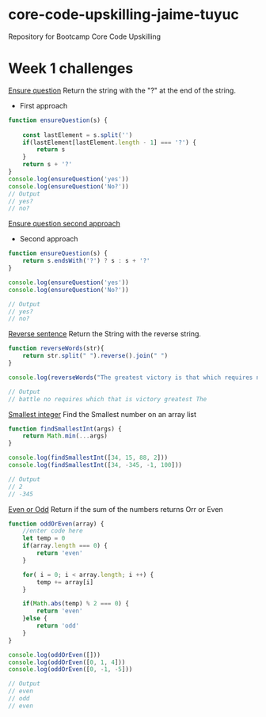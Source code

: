# core-code-upskilling-jaime-tuyuc
Repository for Bootcamp Core Code Upskilling

# Week 1 challenges
[Ensure question](weekly-challenges\week-1\ensure_question.js) Return the string with the "?" at the end of the string.

* First approach

```javascript
function ensureQuestion(s) {
    
    const lastElement = s.split('')
    if(lastElement[lastElement.length - 1] === '?') {
        return s
    }
    return s + '?'
}
console.log(ensureQuestion('yes'))
console.log(ensureQuestion('No?'))
// Output 
// yes?
// no?
```

[Ensure question second approach](weekly-challenges\week-1\ensure_question1.js)

* Second approach
```javascript
function ensureQuestion(s) {
    return s.endsWith('?') ? s : s + '?'
}

console.log(ensureQuestion('yes'))
console.log(ensureQuestion('No?'))

// Output 
// yes?
// no?
```

[Reverse sentence](weekly-challenges\week-1\reversed_word.js) Return the String with the reverse string. 

```javascript
function reverseWords(str){
    return str.split(" ").reverse().join(" ")
}

console.log(reverseWords("The greatest victory is that which requires no battle"))

// Output 
// battle no requires which that is victory greatest The
```

[Smallest integer](weekly-challenges\week-1\smalles_integer.js) Find the Smallest number on an array list

```javascript
function findSmallestInt(args) {
    return Math.min(...args)
}

console.log(findSmallestInt([34, 15, 88, 2]))
console.log(findSmallestInt([34, -345, -1, 100]))

// Output 
// 2
// -345
```


[Even or Odd](weekly-challenges\week-1\Odd_even.js) Return if the sum of the numbers returns Orr or Even

```javascript
function oddOrEven(array) {
    //enter code here
    let temp = 0
    if(array.length === 0) {
        return 'even'
    }

    for( i = 0; i < array.length; i ++) {
        temp += array[i]
    }

    if(Math.abs(temp) % 2 === 0) {
        return 'even'
    }else { 
        return 'odd'
    }
}

console.log(oddOrEven([]))
console.log(oddOrEven([0, 1, 4]))
console.log(oddOrEven([0, -1, -5]))

// Output
// even
// odd
// even
```